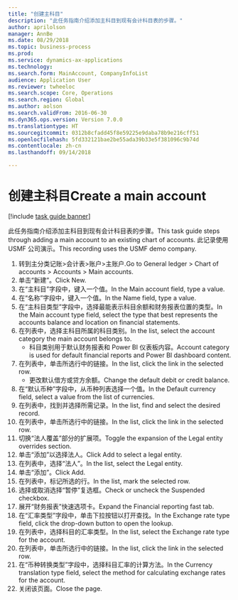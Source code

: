 ```yaml
--- 
title: "创建主科目"
description: "此任务指南介绍添加主科目到现有会计科目表的步骤。"
author: aprilolson
manager: AnnBe
ms.date: 08/29/2018
ms.topic: business-process
ms.prod: 
ms.service: dynamics-ax-applications
ms.technology: 
ms.search.form: MainAccount, CompanyInfoList
audience: Application User
ms.reviewer: twheeloc
ms.search.scope: Core, Operations
ms.search.region: Global
ms.author: aolson
ms.search.validFrom: 2016-06-30
ms.dyn365.ops.version: Version 7.0.0
ms.translationtype: HT
ms.sourcegitcommit: 0312b8cfadd45f8e59225e9daba78b9e216cff51
ms.openlocfilehash: 5fd332121bae2be55ada39b33e5f381096c9b74d
ms.contentlocale: zh-cn
ms.lasthandoff: 09/14/2018

---
```

# <a name="create-a-main-account"></a><span data-ttu-id="a681b-103">创建主科目</span><span class="sxs-lookup"><span data-stu-id="a681b-103">Create a main account</span></span>

[!include [task guide banner](../../includes/task-guide-banner.md)]

<span data-ttu-id="a681b-104">此任务指南介绍添加主科目到现有会计科目表的步骤。</span><span class="sxs-lookup"><span data-stu-id="a681b-104">This task guide steps through adding a main account to an existing chart of accounts.</span></span> <span data-ttu-id="a681b-105">此记录使用 USMF 公司演示。</span><span class="sxs-lookup"><span data-stu-id="a681b-105">This recording uses the USMF demo company.</span></span>  

1. <span data-ttu-id="a681b-106">转到主分类记账>会计表>账户>主账户.</span><span class="sxs-lookup"><span data-stu-id="a681b-106">Go to General ledger > Chart of accounts > Accounts > Main accounts.</span></span>
2. <span data-ttu-id="a681b-107">单击“新建”。</span><span class="sxs-lookup"><span data-stu-id="a681b-107">Click New.</span></span>
3. <span data-ttu-id="a681b-108">在“主科目”字段中，键入一个值。</span><span class="sxs-lookup"><span data-stu-id="a681b-108">In the Main account field, type a value.</span></span>
4. <span data-ttu-id="a681b-109">在“名称”字段中，键入一个值。</span><span class="sxs-lookup"><span data-stu-id="a681b-109">In the Name field, type a value.</span></span>
5. <span data-ttu-id="a681b-110">在“主科目类型”字段中，选择最能表示科目余额和财务报表位置的类型。</span><span class="sxs-lookup"><span data-stu-id="a681b-110">In the Main account type field, select the type that best represents the accounts balance and location on financial statements.</span></span>
6. <span data-ttu-id="a681b-111">在列表中，选择主科目所属的科目类别。</span><span class="sxs-lookup"><span data-stu-id="a681b-111">In the list, select the account category the main account belongs to.</span></span>
    * <span data-ttu-id="a681b-112">科目类别用于默认财务报表和 Power BI 仪表板内容。</span><span class="sxs-lookup"><span data-stu-id="a681b-112">Account category is used for default financial reports and Power BI dashboard content.</span></span>  
7. <span data-ttu-id="a681b-113">在列表中，单击所选行中的链接。</span><span class="sxs-lookup"><span data-stu-id="a681b-113">In the list, click the link in the selected row.</span></span>
    * <span data-ttu-id="a681b-114">更改默认借方或贷方余额。</span><span class="sxs-lookup"><span data-stu-id="a681b-114">Change the default debit or credit balance.</span></span>  
8. <span data-ttu-id="a681b-115">在“默认币种”字段中，从币种列表选择一个值。</span><span class="sxs-lookup"><span data-stu-id="a681b-115">In the Default currency field, select a value from the list of currencies.</span></span>
9. <span data-ttu-id="a681b-116">在列表中，找到并选择所需记录。</span><span class="sxs-lookup"><span data-stu-id="a681b-116">In the list, find and select the desired record.</span></span>
10. <span data-ttu-id="a681b-117">在列表中，单击所选行中的链接。</span><span class="sxs-lookup"><span data-stu-id="a681b-117">In the list, click the link in the selected row.</span></span>
11. <span data-ttu-id="a681b-118">切换“法人覆盖”部分的扩展项。</span><span class="sxs-lookup"><span data-stu-id="a681b-118">Toggle the expansion of the Legal entity overrides section.</span></span>
12. <span data-ttu-id="a681b-119">单击“添加”以选择法人。</span><span class="sxs-lookup"><span data-stu-id="a681b-119">Click Add to select a legal entity.</span></span>
13. <span data-ttu-id="a681b-120">在列表中，选择“法人”。</span><span class="sxs-lookup"><span data-stu-id="a681b-120">In the list, select the Legal entity.</span></span>
14. <span data-ttu-id="a681b-121">单击“添加”。</span><span class="sxs-lookup"><span data-stu-id="a681b-121">Click Add.</span></span>
15. <span data-ttu-id="a681b-122">在列表中，标记所选的行。</span><span class="sxs-lookup"><span data-stu-id="a681b-122">In the list, mark the selected row.</span></span>
16. <span data-ttu-id="a681b-123">选择或取消选择“暂停”复选框。</span><span class="sxs-lookup"><span data-stu-id="a681b-123">Check or uncheck the Suspended checkbox.</span></span>
17. <span data-ttu-id="a681b-124">展开“财务报表”快速选项卡。</span><span class="sxs-lookup"><span data-stu-id="a681b-124">Expand the Financial reporting fast tab.</span></span>
18. <span data-ttu-id="a681b-125">在“汇率类型”字段中，单击下拉按钮以打开查找。</span><span class="sxs-lookup"><span data-stu-id="a681b-125">In the Exchange rate type field, click the drop-down button to open the lookup.</span></span>
19. <span data-ttu-id="a681b-126">在列表中，选择科目的汇率类型。</span><span class="sxs-lookup"><span data-stu-id="a681b-126">In the list, select the Exchange rate type for the account.</span></span>
20. <span data-ttu-id="a681b-127">在列表中，单击所选行中的链接。</span><span class="sxs-lookup"><span data-stu-id="a681b-127">In the list, click the link in the selected row.</span></span>
21. <span data-ttu-id="a681b-128">在“币种转换类型”字段中，选择科目汇率的计算方法。</span><span class="sxs-lookup"><span data-stu-id="a681b-128">In the Currency translation type field, select the method for calculating exchange rates for the account.</span></span>
22. <span data-ttu-id="a681b-129">关闭该页面。</span><span class="sxs-lookup"><span data-stu-id="a681b-129">Close the page.</span></span>


